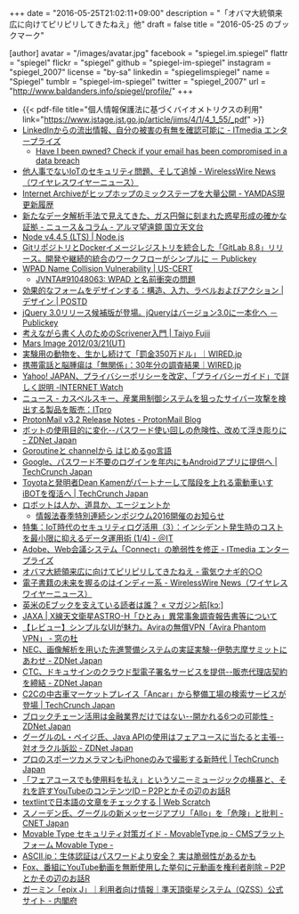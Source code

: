 +++
date = "2016-05-25T21:02:11+09:00"
description = "「オバマ大統領来広に向けてピリピリしてきたねえ」他"
draft = false
title = "2016-05-25 のブックマーク"

[author]
  avatar = "/images/avatar.jpg"
  facebook = "spiegel.im.spiegel"
  flattr = "spiegel"
  flickr = "spiegel"
  github = "spiegel-im-spiegel"
  instagram = "spiegel_2007"
  license = "by-sa"
  linkedin = "spiegelimspiegel"
  name = "Spiegel"
  tumblr = "spiegel-im-spiegel"
  twitter = "spiegel_2007"
  url = "http://www.baldanders.info/spiegel/profile/"
+++

- {{< pdf-file title="個人情報保護法に基づくバイオメトリクスの利用" link="https://www.jstage.jst.go.jp/article/jims/4/1/4_1_55/_pdf" >}}
- [LinkedInからの流出情報、自分の被害の有無を確認可能に - ITmedia エンタープライズ](http://www.itmedia.co.jp/enterprise/articles/1605/25/news073.html)
    - [Have I been pwned? Check if your email has been compromised in a data breach](https://haveibeenpwned.com/)
- [他人事でないIoTのセキュリティ問題、そして追悼 - WirelessWire News（ワイヤレスワイヤーニュース）](https://wirelesswire.jp/2016/05/53331/)
- [Internet Archiveがヒップホップのミックステープを大量公開 - YAMDAS現更新履歴](http://d.hatena.ne.jp/yomoyomo/20160525/mixtapearchives)
- [新たなデータ解析手法で見えてきた、ガス円盤に刻まれた惑星形成の確かな証拠 - ニュース＆コラム - アルマ望遠鏡 国立天文台](http://alma.mtk.nao.ac.jp/j/news/pressrelease/201605257930.html)
- [Node v4.4.5 (LTS) | Node.js](https://nodejs.org/en/blog/release/v4.4.5/)
- [GitリポジトリとDockerイメージレジストリを統合した「GitLab 8.8」リリース。開発や継続的統合のワークフローがシンプルに － Publickey](http://www.publickey1.jp/blog/16/gitdockergitlab_88.html)
- [WPAD Name Collision Vulnerability | US-CERT](https://www.us-cert.gov/ncas/alerts/TA16-144A)
    - [JVNTA#91048063: WPAD と名前衝突の問題](http://jvn.jp/ta/JVNTA91048063/)
- [効果的なフォームをデザインする：構造、入力、ラベルおよびアクション | デザイン | POSTD](http://postd.cc/designing-more-efficient-forms-structure-inputs-labels-and-actions/)
- [jQuery 3.0リリース候補版が登場。jQueryはバージョン3.0に一本化へ － Publickey](http://www.publickey1.jp/blog/16/jquery_30jquery30.html)
- [考えながら書く人のためのScrivener入門 | Taiyo Fujii](http://blog.taiyolab.com/scrivener-guidebook/)
- [Mars Image 2012/03/21(UT)](http://alpo-j.asahikawa-med.ac.jp/kk12/m120321z.htm)
- [実験用の動物を、生かし続けて「罰金350万ドル」｜WIRED.jp](http://wired.jp/2016/05/25/record-fine-for-animal-welfare/)
- [携帯電話と脳腫瘍は「無関係」：30年分の調査結果｜WIRED.jp](http://wired.jp/2016/05/25/no-link-between-mobile-phones/)
- [Yahoo! JAPAN、プライバシーポリシーを改定、「プライバシーガイド」で詳しく説明 -INTERNET Watch](http://internet.watch.impress.co.jp/docs/news/20160524_758877.html)
- [ニュース - カスペルスキー、産業用制御システムを狙ったサイバー攻撃を検出する製品を販売：ITpro](http://itpro.nikkeibp.co.jp/atcl/news/16/052501500/?rt=nocnt)
- [ProtonMail v3.2 Release Notes - ProtonMail Blog](https://protonmail.com/blog/protonmail-v3-2-release-notes/)
- [ボットの使用目的に変化--パスワード使い回しの危険性、改めて浮き彫りに - ZDNet Japan](http://japan.zdnet.com/article/35083092/)
- [Goroutineと channelから はじめるgo言語](http://www.slideshare.net/takuyaueda967/goroutine-channel-go)
- [Google、パスワード不要のログインを年内にもAndroidアプリに提供へ | TechCrunch Japan](http://jp.techcrunch.com/2016/05/24/20160523google-plans-to-bring-password-free-logins-to-android-apps-by-year-end/)
- [Toyotaと発明者Dean Kamenがパートナーして階段を上れる電動車いすiBOTを復活へ | TechCrunch Japan](http://jp.techcrunch.com/2016/05/24/20160523ibot-wheelchair/)
- [ロボットは人か、道具か、エージェントか](http://newswitch.jp/p/4761)
    - [情報法春季特別連続シンポジウム2016開催のお知らせ](http://in-law.jp/bn/2016/20160331-3.html)
- [特集：IoT時代のセキュリティログ活用（3）：インシデント発生時のコストを最小限に抑えるデータ運用術 (1/4) - ＠IT](http://www.atmarkit.co.jp/ait/articles/1605/23/news006.html)
- [Adobe、Web会議システム「Connect」の脆弱性を修正 - ITmedia エンタープライズ](http://www.itmedia.co.jp/enterprise/articles/1605/24/news054.html)
- [オバマ大統領来広に向けてピリピリしてきたねえ - 電気ウナギ的○○](http://blog.netandfield.com/shar/2016/05/post-2530.html)
- [電子書籍の未来を握るのはインディー系 - WirelessWire News（ワイヤレスワイヤーニュース）](https://wirelesswire.jp/2016/04/52669/)
- [英米のEブックを支えている読者は誰？ « マガジン航[kɔː]](http://magazine-k.jp/2016/05/24/beyond-cool-japan-06/)
- [JAXA | X線天文衛星ASTRO-H「ひとみ」異常事象調査報告書等について](http://www.jaxa.jp/press/2016/05/20160524_hitomi_j.html)
- [【レビュー】シンプルなUIが魅力。Aviraの無償VPN「Avira Phantom VPN」 - 窓の杜](http://www.forest.impress.co.jp/docs/review/20160524_758761.html)
- [NEC、画像解析を用いた先進警備システムの実証実験--伊勢志摩サミットにあわせ - ZDNet Japan](http://japan.zdnet.com/article/35083050/)
- [CTC、ドキュサインのクラウド型電子署名サービスを提供--販売代理店契約を締結 - ZDNet Japan](http://japan.zdnet.com/article/35083029/)
- [C2Cの中古車マーケットプレイス「Ancar」から整備工場の検索サービスが登場 | TechCrunch Japan](http://jp.techcrunch.com/2016/05/23/ancar-launch-car-maintenance-repea/)
- [ブロックチェーン活用は金融業界だけではない--開かれる6つの可能性 - ZDNet Japan](http://japan.zdnet.com/article/35082771/)
- [グーグルのL・ペイジ氏、Java APIの使用はフェアユースに当たると主張--対オラクル訴訟 - ZDNet Japan](http://japan.zdnet.com/article/35083040/)
- [プロのスポーツカメラマンもiPhoneのみで撮影する新時代 | TechCrunch Japan](http://jp.techcrunch.com/2016/05/24/20160523this-iphone-only-professional-photographer-is-the-future-of-sports-photography/)
- [「フェアユースでも使用料を払え」というソニーミュージックの横暴と、それを許すYouTubeのコンテンツID – P2Pとかその辺のお話R](http://p2ptk.org/copyright/350)
- [textlintで日本語の文章をチェックする | Web Scratch](http://efcl.info/2015/09/10/introduce-textlint/)
- [スノーデン氏、グーグルの新メッセージアプリ「Allo」を「危険」と批判 - CNET Japan](http://japan.cnet.com/news/service/35083036/)
- [Movable Type セキュリティ対策ガイド - MovableType.jp - CMSプラットフォーム Movable Type -](https://www.movabletype.jp/guide/movable-type-security-guide.html)
- [ASCII.jp：生体認証はパスワードより安全？ 実は脆弱性があるかも](http://ascii.jp/elem/000/001/166/1166584/)
- [Fox、番組にYouTube動画を無断使用した挙句に元動画を権利者削除 – P2Pとかその辺のお話R](http://p2ptk.org/copyright/346)
- [ガーミン「epix J」｜利用者向け情報｜準天頂衛星システム（QZSS）公式サイト - 内閣府](http://qzss.go.jp/usage/products/garmin_160522.html)
